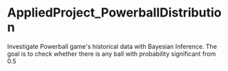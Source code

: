 # AppliedProject_PowerballDistribution
Investigate Powerball game's historical data with Bayesian Inference. The goal is to check whether there is any ball with probability significant from 0.5
